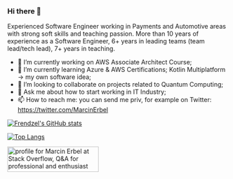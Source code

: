 ### Hi there 👋
Experienced Software Engineer working in Payments and Automotive areas with strong soft skills and teaching passion. More than 10 years of experience as a Software Engineer, 6+ years in leading teams (team lead/tech lead), 7+ years in teaching.

- 🔭 I’m currently working on AWS Associate Architect Course;
- 🌱 I’m currently learning Azure & AWS Certifications; Kotlin Multiplatform -> my own software idea;
- 👯 I’m looking to collaborate on projects related to Quantum Computing;
- 💬 Ask me about how to start working in IT Industry;
- 📫 How to reach me: you can send me priv, for example on Twitter: https://twitter.com/MarcinErbel

[![Frendzel's GitHub stats](https://github-readme-stats.vercel.app/api?username=Frendzel&count_private=true&show_icons=true&theme=radical)](https://github.com/Frendzel/github-readme-stats)

[![Top Langs](https://github-readme-stats.vercel.app/api/top-langs/?username=Frendzel&langs_count=8&layout=compact&theme=radical)](https://github.com/Frendzel/github-readme-stats)

<a href="https://stackoverflow.com/users/995199/marcin-erbel"><img src="https://stackoverflow.com/users/flair/995199.png" width="208" height="58" alt="profile for Marcin Erbel at Stack Overflow, Q&amp;A for professional and enthusiast programmers" title="profile for Marcin Erbel at Stack Overflow, Q&amp;A for professional and enthusiast programmers"></a>
